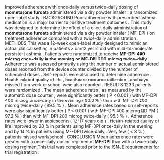 Improved adherence with once-daily versus twice-daily dosing of **mometasone** **furoate** administered via a dry powder inhaler : a randomized open-label study . BACKGROUND Poor adherence with prescribed asthma medication is a major barrier to positive treatment outcomes . This study was designed to determine the effect of a once-daily administration of **mometasone** **furoate** administered via a dry powder inhaler ( MF-DPI ) on treatment adherence compared with a twice-daily administration . METHODS This was a 12-week open-label study designed to mimic an actual clinical setting in patients > or=12 years old with mild-to-moderate persistent asthma . Patients were randomized to receive **MF-DPI** **400** **microg** **once-daily** **in** **the** **evening** **or** **MF-DPI** **200** **microg** **twice-daily** **.** Adherence was assessed primarily using the number of actual administered doses reported from the device counter divided by the number of scheduled doses . Self-reports were also used to determine adherence . Health-related quality of life , healthcare resource utilization , and days missed from work or school were also reported . RESULTS 1233 patients were randomized . The mean adherence rates , as measured by the automatic dose counter , were significantly better ( P < 0.001 ) with MF-DPI 400 microg once-daily in the evening ( 93.3 % ) than with MF-DPI 200 microg twice-daily ( 89.5 % ) . Mean adherence rates based on self-reports were also significantly better ( P < 0.001 ) with MF-DPI 400 microg QD PM ( 97.2 % ) than with MF-DPI 200 microg twice-daily ( 95.3 % ) . Adherence rates were lower in adolescents ( 12-17 years old ) . Health-related quality of life improved by 20 % in patients using MF-DPI once-daily in the evening and by 14 % in patients using MF-DPI twice-daily . Very few ( < 8 % ) patients missed work/school . CONCLUSION Mean adherence rates were greater with a once-daily dosing regimen of **MF-DPI** than with a twice-daily dosing regimen.This trial was completed prior to the ISMJE requirements for trial registration . 